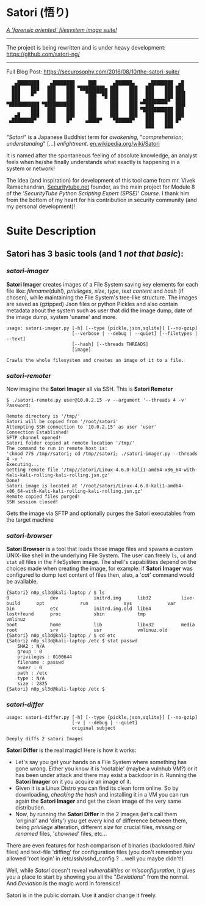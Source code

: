 # Satori (悟り)
<u>*A 'forensic oriented' filesystem image suite!*</u>

----
The project is being rewritten and is under heavy development:
https://github.com/satori-ng/

----

Full Blog Post: https://securosophy.com/2016/08/10/the-satori-suite/
```
   ▄████████    ▄████████     ███      ▄██████▄     ▄████████  ▄█  
  ███    ███   ███    ███ ▀█████████▄ ███    ███   ███    ███ ███  
  ███    █▀    ███    ███    ▀███▀▀██ ███    ███   ███    ███ ███▌ 
  ███          ███    ███     ███   ▀ ███    ███  ▄███▄▄▄▄██▀ ███▌ 
▀███████████ ▀███████████     ███     ███    ███ ▀▀███▀▀▀▀▀   ███▌ 
         ███   ███    ███     ███     ███    ███ ▀███████████ ███  
   ▄█    ███   ███    ███     ███     ███    ███   ███    ███ ███  
 ▄████████▀    ███    █▀     ▄████▀    ▀██████▀    ███    ███ █▀   
                                                   ███    ███ 
```
*"_Satori_"* is a Japanese Buddhist term for *awakening*, "*comprehension*; *understanding*" [...] *enlightment*. [en.wikipedia.org/wiki/Satori](en.wikipedia.org/wiki/Satori)

It is named after the spontaneous feeling of absolute knowledge, an analyst feels when he/she finally understands what exactly is happening in a system or network!

The idea (and inspiration) for development of this tool came from mr. Vivek Ramachandran, [Securitytube.net](Securitytube.net) founder, as the main project for Module 8 of the *'SecurityTube Python Scripting Expert (SPSE)' Course*. I thank him from the bottom of my heart for his contribution in security community (and my personal development)!

# Suite Description

## Satori has 3 basic tools (and 1 *not that basic*):

### *satori-imager*

  **Satori Imager** creates images of a File System saving key elements for each file like: _filename_(duh!), _privileges_, _size_, _type_, _text content_ and _hash_ (if chosen), while maintaining the File System's tree-like structure.
The images are saved as (gzipped) Json files or python Pickles and also contain metadata about the system such as user that did the image dump, date of the image dump, system 'uname' and more.
```
usage: satori-imager.py [-h] [--type {pickle,json,sqlite}] [--no-gzip]
                        [--verbose | --debug | --quiet] [--filetypes | --text]
                        [--hash] [--threads THREADS]
                        [image]

Crawls the whole filesystem and creates an image of it to a file.
```

### *satori-remoter*

Now imagine the **Satori Imager** all via SSH. This is **Satori Remoter**

```
$ ./satori-remote.py user@10.0.2.15 -v --argument '--threads 4 -v'
Password: 

Remote directory is '/tmp/'
Satori will be copied from '/root/satori'
Attempting SSH connection to '10.0.2.15' as user 'user'
Connection Established!
SFTP channel opened!
Satori folder copied at remote location '/tmp/'
The command to run in remote host is:
'chmod 775 /tmp//satori; cd /tmp//satori; ./satori-imager.py --threads 4 -v '
Executing... 
Getting remote file '/tmp//satori/Linux-4.6.0-kali1-amd64-x86_64-with-Kali-kali-rolling-kali-rolling.jsn.gz'
Done!
Satori image is located at '/root/satori/Linux-4.6.0-kali1-amd64-x86_64-with-Kali-kali-rolling-kali-rolling.jsn.gz'
Remote copied files purged!
SSH session closed!
```
Gets the image via SFTP and optionally purges the Satori executables from the target machine

### *satori-browser*

  **Satori Browser** is a tool that loads those image files and spawns a custom UNIX-like shell in the underlying File System. The user can freely `ls`, `cd` and `stat` all files in the FileSystem image.
The shell's capabilities depend on the choices made when creating the image, for example: if **Satori Imager** was configured to dump text content of files then, also, a '*cat*' command would be available.

``` Example
{Satori} n0p_sl3d@kali-laptop / $ ls 
0               dev             initrd.img      lib32           live-build      opt             run             sys             var
bin             etc             initrd.img.old  lib64           lost+found      proc            sbin            tmp             vmlinuz
boot            home            lib             libx32          media           root            srv             usr             vmlinuz.old
{Satori} n0p_sl3d@kali-laptop / $ cd etc
{Satori} n0p_sl3d@kali-laptop /etc $ stat passwd
	SHA2 : N/A
	group : 0
	privileges : 0100644
	filename : passwd
	owner : 0
	path : /etc
	type : N/A
	size : 2825
{Satori} n0p_sl3d@kali-laptop /etc $ 
```

### *satori-differ*

```
usage: satori-differ.py [-h] [--type {pickle,json,sqlite}] [--no-gzip]
                        [-v | --debug | --quiet]
                        original subject

Deeply diffs 2 satori Images
```
  **Satori Differ** is the real magic! Here is how it works:

* Let's say you get your hands on a File System where something has gone wrong. Either you know it is 'rootable' (maybe a vulnhub VM?) or it has been under attack and there may exist a backdoor in it. Running the **Satori Imager** on it you acquire an image of it.
* Given it is a Linux Distro you can find its clean form online. So by downloading, *checking the hash* and installing it in a VM you can run again the **Satori Imager** and get the clean image of the very same distribution.
* Now, by running the <b>Satori Differ</b> in the 2 images (let's call them 'original' and 'dirty') you get every kind of difference between them, being _privilege_ alteration, different _size_ for crucial files, _missing_ or _renamed_ files, '_chowned_' files, etc...


There are even features for hash comparison of binaries (backdoored /bin/ files) and text-file 'diffing' for configuration files (you don't remember you allowed 'root login' in /etc/ssh/sshd_config ? ...well you maybe didn't!)


Well, while *Satori* doesn't reveal _vulnerabilities_ or _misconfiguration_, it gives you a place to start by showing you all the "*_Deviations_*" from the normal. And *Deviation* is the magic word in forensics!





Satori is in the public domain. Use it and/or change it freely.




